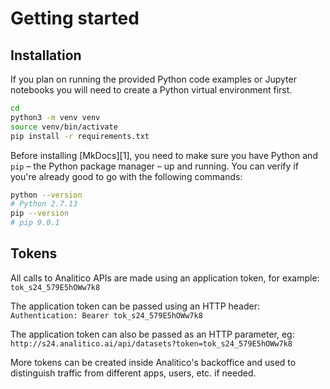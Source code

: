 # Getting started

## Installation

If you plan on running the provided Python code examples or Jupyter notebooks you will need to create a Python virtual environment first.

```bash
cd 
python3 -m venv venv
source venv/bin/activate
pip install -r requirements.txt
```



Before installing [MkDocs][1], you need to make sure you have Python and `pip`
– the Python package manager – up and running. You can verify if you're already
good to go with the following commands:

``` sh
python --version
# Python 2.7.13
pip --version
# pip 9.0.1
```


## Tokens

All calls to Analitico APIs are made using an application token, for example:  
`tok_s24_579E5hOWw7k8`

The application token can be passed using an HTTP header:  
`Authentication: Bearer tok_s24_579E5hOWw7k8`

The application token can also be passed as an HTTP parameter, eg:  
`http://s24.analitico.ai/api/datasets?token=tok_s24_579E5hOWw7k8`

More tokens can be created inside Analitico's backoffice and used to distinguish traffic from different apps, users, etc. if needed.
